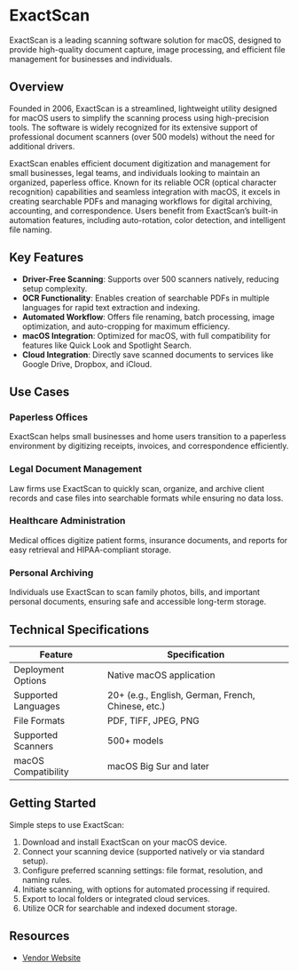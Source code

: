 # ExactScan  
  
ExactScan is a leading scanning software solution for macOS, designed to provide high-quality document capture, image processing, and efficient file management for businesses and individuals.  

## Overview  
Founded in 2006, ExactScan is a streamlined, lightweight utility designed for macOS users to simplify the scanning process using high-precision tools. The software is widely recognized for its extensive support of professional document scanners (over 500 models) without the need for additional drivers. 

ExactScan enables efficient document digitization and management for small businesses, legal teams, and individuals looking to maintain an organized, paperless office. Known for its reliable OCR (optical character recognition) capabilities and seamless integration with macOS, it excels in creating searchable PDFs and managing workflows for digital archiving, accounting, and correspondence. Users benefit from ExactScan’s built-in automation features, including auto-rotation, color detection, and intelligent file naming.  

## Key Features  
- **Driver-Free Scanning**: Supports over 500 scanners natively, reducing setup complexity.  
- **OCR Functionality**: Enables creation of searchable PDFs in multiple languages for rapid text extraction and indexing.  
- **Automated Workflow**: Offers file renaming, batch processing, image optimization, and auto-cropping for maximum efficiency.  
- **macOS Integration**: Optimized for macOS, with full compatibility for features like Quick Look and Spotlight Search.  
- **Cloud Integration**: Directly save scanned documents to services like Google Drive, Dropbox, and iCloud.  

## Use Cases  
### Paperless Offices  
ExactScan helps small businesses and home users transition to a paperless environment by digitizing receipts, invoices, and correspondence efficiently.  

### Legal Document Management  
Law firms use ExactScan to quickly scan, organize, and archive client records and case files into searchable formats while ensuring no data loss.  

### Healthcare Administration  
Medical offices digitize patient forms, insurance documents, and reports for easy retrieval and HIPAA-compliant storage.  

### Personal Archiving  
Individuals use ExactScan to scan family photos, bills, and important personal documents, ensuring safe and accessible long-term storage.  

## Technical Specifications  

| Feature              | Specification                         |  
|----------------------|---------------------------------------|  
| Deployment Options   | Native macOS application              |  
| Supported Languages  | 20+ (e.g., English, German, French, Chinese, etc.) |  
| File Formats         | PDF, TIFF, JPEG, PNG                 |  
| Supported Scanners   | 500+ models                          |  
| macOS Compatibility  | macOS Big Sur and later              |  

## Getting Started  
Simple steps to use ExactScan:  
1. Download and install ExactScan on your macOS device.  
2. Connect your scanning device (supported natively or via standard setup).  
3. Configure preferred scanning settings: file format, resolution, and naming rules.  
4. Initiate scanning, with options for automated processing if required.  
5. Export to local folders or integrated cloud services.  
6. Utilize OCR for searchable and indexed document storage.  

## Resources  
- [Vendor Website](https://exactscan.com/)  
